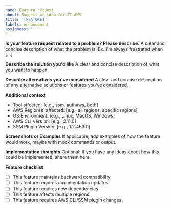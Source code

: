 ```yaml
---
name: Feature request
about: Suggest an idea for ZTiAWS
title: '[FEATURE] '
labels: enhancement
assignees: ''
---
```

**Is your feature request related to a problem? Please describe.**
A clear and concise description of what the problem is. Ex. I'm always frustrated when [...]

**Describe the solution you'd like**
A clear and concise description of what you want to happen.

**Describe alternatives you've considered**
A clear and concise description of any alternative solutions or features you've considered.

**Additional context**
- Tool affected: [e.g., ssm, authaws, both]
- AWS Region(s) affected: [e.g., all regions, specific regions]
- OS Environment: [e.g., Linux, MacOS, Windows]
- AWS CLI Version: [e.g., 2.11.0]
- SSM Plugin Version: [e.g., 1.2.463.0]

**Screenshots or Examples**
If applicable, add examples of how the feature would work, maybe with mock commands or output.

**Implementation thoughts**
Optional: If you have any ideas about how this could be implemented, share them here.

**Feature checklist**
- [ ] This feature maintains backward compatibility
- [ ] This feature requires documentation updates
- [ ] This feature requires new dependencies
- [ ] This feature affects multiple regions
- [ ] This feature requires AWS CLI/SSM plugin changes